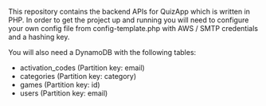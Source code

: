 This repository contains the backend APIs for QuizApp which is written in PHP. In order to get the project up and running you will need to configure your own config file from config-template.php with AWS / SMTP credentials and a hashing key.

You will also need a DynamoDB with the following tables:
- activation_codes (Partition key: email)
- categories (Partition key: category)
- games (Partition key: id)
- users (Partition key: email)

